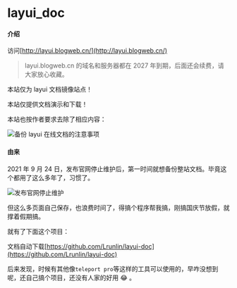 # layui_doc

#### 介绍

访问[http://layui.blogweb.cn/](http://layui.blogweb.cn/)

> layui.blogweb.cn 的域名和服务器都在 2027 年到期，后面还会续费，请大家放心收藏。

本站仅为 layui 文档镜像站点！

本站仅提供文档演示和下载！

本站也按作者要求去除了相应内容：

![备份 layui 在线文档的注意事项](https://images.gitee.com/uploads/images/2021/1012/214127_f3068c85_8718280.png "备份 layui 在线文档的注意事项.png")

#### 由来

2021 年 9 月 24 日，发布官网停止维护后，第一时间就想备份整站文档。毕竟这个都用了这么多年了，习惯了。

![发布官网停止维护](https://images.gitee.com/uploads/images/2021/1012/214401_d62435af_8718280.png "发布官网停止维护.png")

但这么多页面自己保存，也浪费时间了，得搞个程序帮我搞，刚搞国庆节放假，就撑着假期搞。

就有了下面这个项目：

文档自动下载[https://github.com/Lrunlin/layui-doc](https://github.com/Lrunlin/layui-doc)

后来发现，时候有其他像`teleport pro`等这样的工具可以使用的，早咋没想到呢，还自己搞个项目，还没有人家的好用 :joy: 。

